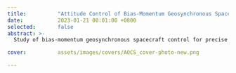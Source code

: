 ```yaml
---
title:          "Attitude Control of Bias-Momentum Geosynchronous Spacecraft"
date:           2023-01-21 00:01:00 +0800
selected:       false
abstract: >-
  Study of bias-momentum geosynchronous spacecraft control for precise attitude control for ground station pointing under orbital deviations. Simulation of SSP perturbations, derivation of guidance commands, and roll-actuated control with pulse-width pulse-frequency modulated thruster activation.

cover:          assets/images/covers/AOCS_cover-photo-new.png

---
```

